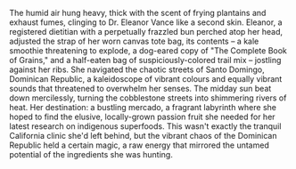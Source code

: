 The humid air hung heavy, thick with the scent of frying plantains and exhaust fumes, clinging to Dr. Eleanor Vance like a second skin.  Eleanor, a registered dietitian with a perpetually frazzled bun perched atop her head, adjusted the strap of her worn canvas tote bag, its contents – a kale smoothie threatening to explode, a dog-eared copy of "The Complete Book of Grains," and a half-eaten bag of suspiciously-colored trail mix – jostling against her ribs.  She navigated the chaotic streets of Santo Domingo, Dominican Republic, a kaleidoscope of vibrant colours and equally vibrant sounds that threatened to overwhelm her senses.  The midday sun beat down mercilessly, turning the cobblestone streets into shimmering rivers of heat.  Her destination: a bustling mercado, a fragrant labyrinth where she hoped to find the elusive, locally-grown  passion fruit she needed for her latest research on indigenous superfoods.  This wasn't exactly the tranquil California clinic she'd left behind, but the vibrant chaos of the Dominican Republic held a certain magic, a raw energy that mirrored the untamed potential of the ingredients she was hunting.
